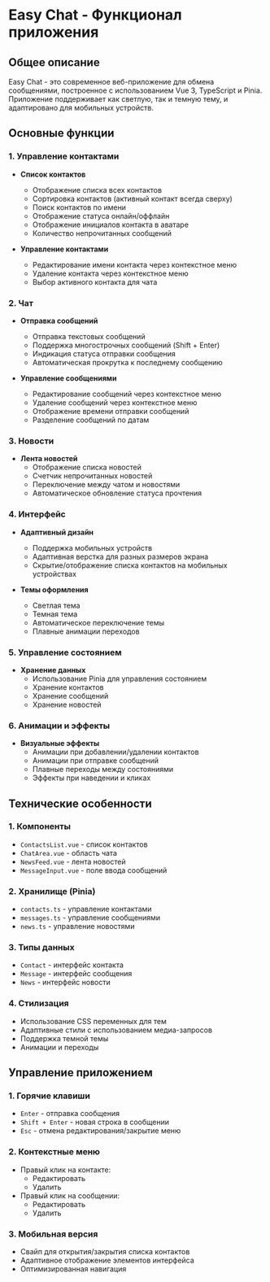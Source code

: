 # Easy Chat - Функционал приложения

## Общее описание

Easy Chat - это современное веб-приложение для обмена сообщениями, построенное с использованием Vue 3, TypeScript и Pinia. Приложение поддерживает как светлую, так и темную тему, и адаптировано для мобильных устройств.

## Основные функции

### 1. Управление контактами

- **Список контактов**

    - Отображение списка всех контактов
    - Сортировка контактов (активный контакт всегда сверху)
    - Поиск контактов по имени
    - Отображение статуса онлайн/оффлайн
    - Отображение инициалов контакта в аватаре
    - Количество непрочитанных сообщений

- **Управление контактами**
    - Редактирование имени контакта через контекстное меню
    - Удаление контакта через контекстное меню
    - Выбор активного контакта для чата

### 2. Чат

- **Отправка сообщений**

    - Отправка текстовых сообщений
    - Поддержка многострочных сообщений (Shift + Enter)
    - Индикация статуса отправки сообщения
    - Автоматическая прокрутка к последнему сообщению

- **Управление сообщениями**
    - Редактирование сообщений через контекстное меню
    - Удаление сообщений через контекстное меню
    - Отображение времени отправки сообщений
    - Разделение сообщений по датам

### 3. Новости

- **Лента новостей**
    - Отображение списка новостей
    - Счетчик непрочитанных новостей
    - Переключение между чатом и новостями
    - Автоматическое обновление статуса прочтения

### 4. Интерфейс

- **Адаптивный дизайн**

    - Поддержка мобильных устройств
    - Адаптивная верстка для разных размеров экрана
    - Скрытие/отображение списка контактов на мобильных устройствах

- **Темы оформления**
    - Светлая тема
    - Темная тема
    - Автоматическое переключение темы
    - Плавные анимации переходов

### 5. Управление состоянием

- **Хранение данных**
    - Использование Pinia для управления состоянием
    - Хранение контактов
    - Хранение сообщений
    - Хранение новостей

### 6. Анимации и эффекты

- **Визуальные эффекты**
    - Анимации при добавлении/удалении контактов
    - Анимации при отправке сообщений
    - Плавные переходы между состояниями
    - Эффекты при наведении и кликах

## Технические особенности

### 1. Компоненты

- `ContactsList.vue` - список контактов
- `ChatArea.vue` - область чата
- `NewsFeed.vue` - лента новостей
- `MessageInput.vue` - поле ввода сообщений

### 2. Хранилище (Pinia)

- `contacts.ts` - управление контактами
- `messages.ts` - управление сообщениями
- `news.ts` - управление новостями

### 3. Типы данных

- `Contact` - интерфейс контакта
- `Message` - интерфейс сообщения
- `News` - интерфейс новости

### 4. Стилизация

- Использование CSS переменных для тем
- Адаптивные стили с использованием медиа-запросов
- Поддержка темной темы
- Анимации и переходы

## Управление приложением

### 1. Горячие клавиши

- `Enter` - отправка сообщения
- `Shift + Enter` - новая строка в сообщении
- `Esc` - отмена редактирования/закрытие меню

### 2. Контекстные меню

- Правый клик на контакте:
    - Редактировать
    - Удалить
- Правый клик на сообщении:
    - Редактировать
    - Удалить

### 3. Мобильная версия

- Свайп для открытия/закрытия списка контактов
- Адаптивное отображение элементов интерфейса
- Оптимизированная навигация
